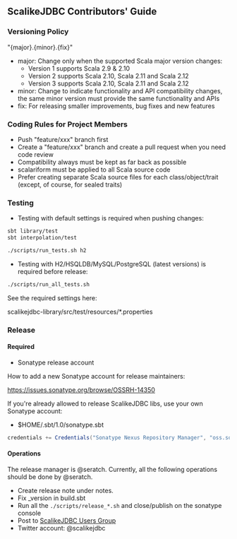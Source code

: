 ## ScalikeJDBC Contributors' Guide

### Versioning Policy

"{major}.{minor}.{fix}"

- major: Change only when the supported Scala major version changes:
  - Version 1 supports Scala 2.9 & 2.10
  - Version 2 supports Scala 2.10, Scala 2.11 and Scala 2.12
  - Version 3 supports Scala 2.10, Scala 2.11 and Scala 2.12
- minor: Change to indicate functionality and API compatibility changes, the same minor version must provide the same functionality and APIs
- fix: For releasing smaller improvements, bug fixes and new features

### Coding Rules for Project Members

- Push "feature/xxx" branch first
- Create a "feature/xxx" branch and create a pull request when you need code review
- Compatibility always must be kept as far back as possible
- scalariform must be applied to all Scala source code
- Prefer creating separate Scala source files for each class/object/trait (except, of course, for sealed traits)

### Testing

- Testing with default settings is required when pushing changes:

```sh
sbt library/test
sbt interpolation/test

./scripts/run_tests.sh h2
```

- Testing with H2/HSQLDB/MySQL/PostgreSQL (latest versions) is required before release:

```sh
./scripts/run_all_tests.sh
```

See the required settings here:

scalikejdbc-library/src/test/resources/*.properties

### Release

#### Required

- Sonatype release account

How to add a new Sonatype account for release maintainers:

https://issues.sonatype.org/browse/OSSRH-14350

If you're already allowed to release ScalikeJDBC libs, use your own Sonatype account:

- $HOME/.sbt/1.0/sonatype.sbt

``` scala
credentials += Credentials("Sonatype Nexus Repository Manager", "oss.sonatype.org", "xxx", "yyy")
```

#### Operations

The release manager is @seratch. Currently, all the following operations should be done by @seratch.

- Create release note under notes.
- Fix _version in build.sbt
- Run all the `./scripts/release_*.sh` and close/publish on the sonatype console
- Post to [ScalikeJDBC Users Group](https://groups.google.com/forum/#!forum/scalikejdbc-users-group)
- Twitter account: @scalikejdbc

